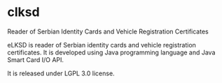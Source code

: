 clksd
=====

Reader of Serbian Identity Cards and Vehicle Registration Certificates

eLKSD is reader of Serbian identity cards and vehicle registration certificates. It is developed using Java programming language and Java Smart Card I/O API.

It is released under LGPL 3.0 license.